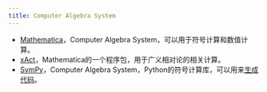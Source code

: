 ```yaml
---
title: Computer Algebra System
---
```


- [Mathematica](https://www.wolfram.com/mathematica/)，Computer Algebra System，可以用于符号计算和数值计算。
- [xAct](http://www.xact.es/)，Mathematica的一个程序包，用于广义相对论的相关计算。
- [SymPy](https://www.sympy.org/en/index.html)，Computer Algebra System，Python的符号计算库，可以用来[生成代码](https://docs.sympy.org/latest/modules/codegen.html)。
